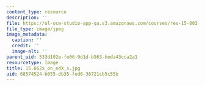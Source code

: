 ```yaml
---
content_type: resource
description: ''
file: https://ol-ocw-studio-app-qa.s3.amazonaws.com/courses/res-15-003-shaping-the-future-of-work-15-662x-spring-2016/68574524b055db35fed038721cb5c55b_15.662x_on_edX_s.jpg
file_type: image/jpeg
image_metadata:
  caption: ''
  credit: ''
  image-alt: ''
parent_uid: 533d102e-fe06-9d1d-b963-beda43cca2a1
resourcetype: Image
title: 15.662x_on_edX_s.jpg
uid: 68574524-b055-db35-fed0-38721cb5c55b
---
```

